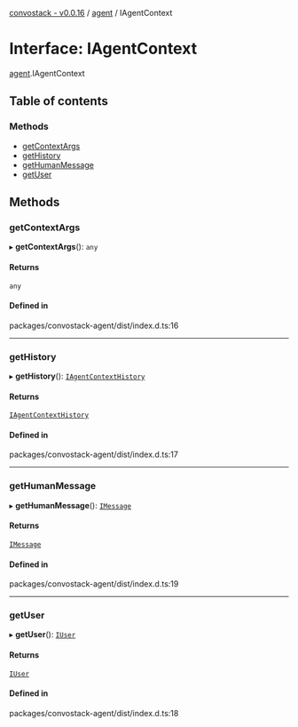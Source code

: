 [convostack - v0.0.16](../README.md) / [agent](../modules/agent.md) / IAgentContext

# Interface: IAgentContext

[agent](../modules/agent.md).IAgentContext

## Table of contents

### Methods

- [getContextArgs](agent.IAgentContext.md#getcontextargs)
- [getHistory](agent.IAgentContext.md#gethistory)
- [getHumanMessage](agent.IAgentContext.md#gethumanmessage)
- [getUser](agent.IAgentContext.md#getuser)

## Methods

### getContextArgs

▸ **getContextArgs**(): `any`

#### Returns

`any`

#### Defined in

packages/convostack-agent/dist/index.d.ts:16

___

### getHistory

▸ **getHistory**(): [`IAgentContextHistory`](../modules/agent.md#iagentcontexthistory)

#### Returns

[`IAgentContextHistory`](../modules/agent.md#iagentcontexthistory)

#### Defined in

packages/convostack-agent/dist/index.d.ts:17

___

### getHumanMessage

▸ **getHumanMessage**(): [`IMessage`](models.IMessage.md)

#### Returns

[`IMessage`](models.IMessage.md)

#### Defined in

packages/convostack-agent/dist/index.d.ts:19

___

### getUser

▸ **getUser**(): [`IUser`](models.IUser.md)

#### Returns

[`IUser`](models.IUser.md)

#### Defined in

packages/convostack-agent/dist/index.d.ts:18
